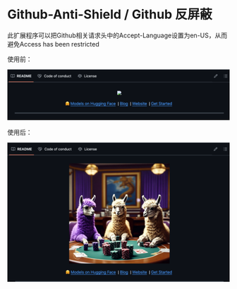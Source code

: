# Github-Anti-Shield / Github 反屏蔽

此扩展程序可以把Github相关请求头中的Accept-Language设置为en-US，从而避免Access has been restricted

使用前：

![1745928555053](image/README/1745928555053.png)

使用后：

![1745928604997](image/README/1745928604997.png)
